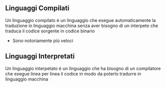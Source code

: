 ## Linguaggi Compilati

Un linguaggio compilato è un linguaggio che esegue automaticamente la traduzione in linguaggio macchina senza aver bisogno di un interpete che traduca il codice sorgente in codice binario

- Sono notoriamente più veloci

## Linguaggi Interpretati

Un linguaggio interpetato è un linguaggio che ha bisogno di un compilatore che esegue linea per linea il codice in modo da poterlo tradurre in linguaggio macchina 